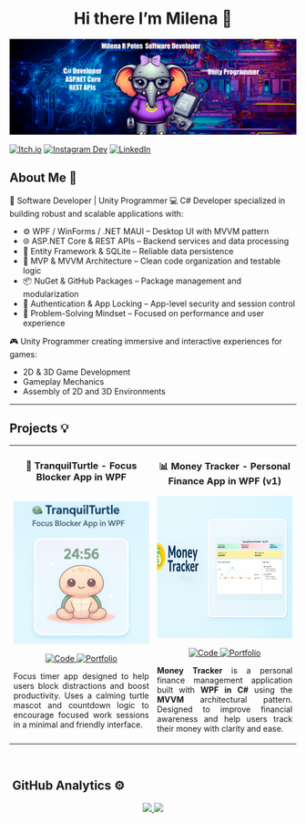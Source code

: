 <div align="center">
  <h1 align="center">Hi there I’m Milena 👋</h1>
</div>

<img src="https://github.com/MilenaRPotes/MilenaRPotes/blob/main/BannerPortafolioV2.png" alt="Milena Portfolio Banner">

[![Itch.io](https://img.shields.io/badge/Itch.io-FA5C5C?style=for-the-badge&logo=itch.io&logoColor=white)](https://emilenarpotes.itch.io)
[![Instagram Dev](https://img.shields.io/badge/Instagram%20Dev-E4405F?style=for-the-badge&logo=instagram&logoColor=white)](https://www.instagram.com/milenarpotesgamedev/?hl=es-es)
[![LinkedIn](https://img.shields.io/badge/LinkedIn-0077B5?style=for-the-badge&logo=linkedin&logoColor=white)](https://www.linkedin.com/in/milenarpotes/)

## About Me 🌟

🚀 Software Developer | Unity Programmer 
💻 C# Developer specialized in building robust and scalable applications with:
- ⚙️ WPF / WinForms / .NET MAUI – Desktop UI with MVVM pattern
- 🌐 ASP.NET Core & REST APIs – Backend services and data processing
- 💾 Entity Framework & SQLite – Reliable data persistence
- 🧪 MVP & MVVM Architecture – Clean code organization and testable logic
- 📦 NuGet & GitHub Packages – Package management and modularization
- 🔐 Authentication & App Locking – App-level security and session control
- 🧠 Problem-Solving Mindset – Focused on performance and user experience

🎮 Unity Programmer creating immersive and interactive experiences for games:
- 2D & 3D Game Development
- Gameplay Mechanics
- Assembly of 2D and 3D Environments
---

## Projects 💡

<table>
<tr>
<!-- TranquilTurtle -->
<td width="50%" valign="top" style="vertical-align:top;">
  <h3 align="center">🎯 TranquilTurtle - Focus Blocker App in WPF</h3>
  <div align="center"> <br>
    <a href="https://github.com/MilenaRPotes/TranquilTurtle" target="_blank">
      <img src="https://github.com/MilenaRPotes/MilenaRPotes/blob/main/FocusImage.png" width="400" height="250" alt="TranquilTurtle Preview">
    </a>
    <p>
      <a href="https://github.com/MilenaRPotes/TranquilTurtle" target="_blank">
        <img src="https://img.shields.io/badge/Code-FFFF00?style=for-the-badge&logo=github&logoColor=black" alt="Code">
      </a>
      <a href="https://tuportafolio.com/" target="_blank">
        <img src="https://img.shields.io/badge/Portfolio-1B6FBE?style=for-the-badge&logo=lighthouse&logoColor=white" alt="Portfolio">
      </a>
    </p>
    <p align="justify">
      Focus timer app designed to help users block distractions and boost productivity.  
      Uses a calming turtle mascot and countdown logic to encourage focused work sessions in a minimal and friendly interface.
    </p>
  </div>
</td>

<!-- Money Tracker -->
<td width="50%" valign="top" style="vertical-align:top;">
  <h3 align="center">📊 Money Tracker - Personal Finance App in WPF (v1)</h3>
  <div align="center">
    <a href="https://github.com/MilenaRPotes/MoneyTracker" target="_blank">
      <img src="https://github.com/MilenaRPotes/MilenaRPotes/blob/main/Money%20Tracker%20V1.png" width="400" height="250" alt="Money Tracker App">
    </a>
    <p>
      <a href="https://github.com/MilenaRPotes/MoneyTracker" target="_blank">
        <img src="https://img.shields.io/badge/Code-FFFF00?style=for-the-badge&logo=github&logoColor=black" alt="Code">
      </a>
      <a href="https://tuportafolio.com/" target="_blank">
        <img src="https://img.shields.io/badge/Portfolio-1B6FBE?style=for-the-badge&logo=lighthouse&logoColor=white" alt="Portfolio">
      </a>
    </p>
    <p align="justify">
      <strong>Money Tracker</strong> is a personal finance management application built with <strong>WPF in C#</strong> using the <strong>MVVM</strong> architectural pattern.
      Designed to improve financial awareness and help users track their money with clarity and ease.
    </p>
  </div>
</td>
</tr>
</table>

<br>


## &nbsp;GitHub Analytics ⚙️

<p align="center">
<a href="https://github.com/MilenaRPotes">
  <img height="180em" src="https://github-readme-stats-eight-theta.vercel.app/api?username=MilenaRPotes&show_icons=true&theme=algolia&include_all_commits=true&count_private=true"/>
  <img height="180em" src="https://github-readme-stats-eight-theta.vercel.app/api/top-langs/?username=MilenaRPotes&layout=compact&langs_count=8&theme=algolia"/>
</a>
</p>
